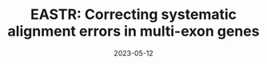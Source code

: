 ---
title: "EASTR: Correcting systematic alignment errors in multi-exon genes"
collection: publications
permalink: https://doi.org/10.1101/2023.05.10.540179
date: 2023-05-12
venue: '<b>bioRxiv</b>'
citation: Ida Shinder*, Richard Hu, Hyun Joo Ji, <b style=color:#ad0000>Kuan-Hao Chao*</b>, Mihaela Pertea* (2023). EASTR&#58 Correcting systematic alignment errors in multi-exon genes, <i><b>bioRxiv</b></i>, <a href=https://doi.org/10.1101/2023.05.10.540179>https://doi.org/10.1101/2023.05.10.540179</a>
citationbib: '@article{shinder2023eastr,\n
  \ttitle={EASTR: Correcting systematic alignment errors in multi-exon genes},\n
  \tauthor={Shinder, Ida and Hu, Richard and Ji, Hyun Joo and Chao, Kuan-Hao and Pertea, Mihaela},\n
  \tjournal={bioRxiv},\n
  \tpages={2023--05},\n
  \tyear={2023},\n
  \tpublisher={Cold Spring Harbor Laboratory}\n
}'
doi: ' https://doi.org/10.1101/2023.05.10.540179'
pdf: 'https://www.biorxiv.org/content/10.1101/2023.05.10.540179v1.full.pdf'
code: 'https://github.com/ishinder/EASTR'
documentation: 'https://github.com/ishinder/EASTR'
authors: 'Ida Shinder*, Richard Hu, Hyun Joo Ji, <b style="color:#ad0000">Kuan-Hao Chao</b>, Mihaela Pertea*'
altmetric: "<div class='altmetric-embed' data-badge-type='1' data-doi='10.1101/2022.10.15.512390' style='display:inline;'></div>"
altmetric_inside: "<div data-badge-type='donut' class='altmetric-embed' data-badge-popover='left' data-doi='10.1101/2022.10.15.512390' style='display:inline;'></div>"
SJR: '<a href="https://www.scimagojr.com/journalsearch.php?q=19700182013&amp;tip=sid&amp;exact=no" title="SCImago Journal &amp; Country Rank"><img border="0" src="https://www.scimagojr.com/journal_img.php?id=19700182013" style="width:235px; height: 250px;object-fit: cover;display: inline; margin-top:20px;" alt="SCImago Journal &amp; Country Rank"  /></a>'
license: '<a href="https://opensource.org/licenses/MIT" target="_blank"><img src="https://img.shields.io/badge/License-MIT-yellow.svg"></a>'
platforms:
superviser_clean:
  - "Ben Langmead"
research_clean: "WGT"
---